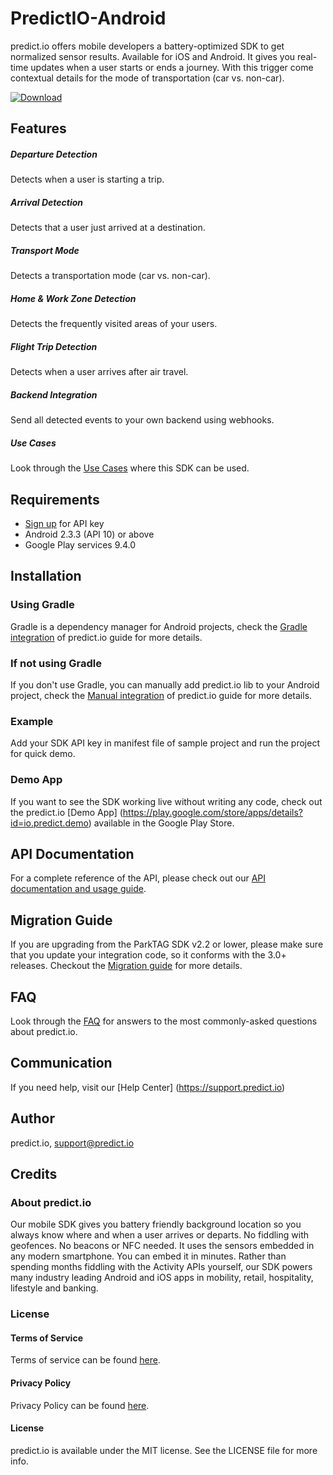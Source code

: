 # PredictIO-Android
predict.io offers mobile developers a battery-optimized SDK to get normalized sensor results. Available for iOS and Android. It gives you real-time updates when a user starts or ends a journey. With this trigger come contextual details for the mode of transportation (car vs. non-car).

[![Download](https://api.bintray.com/packages/predict-io/maven/PredictIO/images/download.svg)](https://bintray.com/predict-io/maven/PredictIO/_latestVersion)

## Features

##### Departure Detection
Detects when a user is starting a trip.

##### Arrival Detection
Detects that a user just arrived at a destination.

##### Transport Mode
Detects a transportation mode (car vs. non-car).

##### Home & Work Zone Detection
Detects the frequently visited areas of your users.

##### Flight Trip Detection
Detects when a user arrives after air travel.

##### Backend Integration
Send all detected events to your own backend using webhooks.

##### Use Cases
Look through the [Use Cases](https://github.com/predict-io/PredictIO-Android/wiki/Use-Cases) where this SDK can be used.

## Requirements
* [Sign up](http://www.predict.io/sign-up/) for API key
* Android 2.3.3 (API 10) or above
* Google Play services 9.4.0

## Installation
### Using Gradle 
Gradle is a dependency manager for Android projects, check the [Gradle integration](https://github.com/predict-io/PredictIO-Android/wiki/Gradle-Integration-Guide) of predict.io guide for more details.

### If not using Gradle
If you don't use Gradle, you can manually add predict.io lib to your Android project, check the [Manual integration](https://github.com/predict-io/PredictIO-Android/wiki/Manual-integration-Guide) of predict.io guide for more details.

### Example
Add your SDK API key in manifest file of sample project and run the project for quick demo.

### Demo App
If you want to see the SDK working live without writing any code, check out the predict.io [Demo App] (https://play.google.com/store/apps/details?id=io.predict.demo) available in the Google Play Store.

## API Documentation
For a complete reference of the API, please check out our [API documentation and usage guide](https://github.com/predict-io/PredictIO-Android/wiki/API-Documentation-&-Usage-Guide).  

## Migration Guide
If you are upgrading from the ParkTAG SDK v2.2 or lower, please make sure that you update your integration code, so it conforms with the 3.0+ releases. Checkout the [Migration guide](https://github.com/predict-io/PredictIO-Android/wiki/Migration-Guide-to-predict.io-3.0) for more details.

## FAQ
Look through the [FAQ](https://github.com/predict-io/PredictIO-Android/wiki/FAQ) for answers to the most commonly-asked questions about predict.io.

## Communication 
If you need help, visit our [Help Center] (https://support.predict.io)

## Author
predict.io, support@predict.io

## Credits
### About predict.io
Our mobile SDK gives you battery friendly background location so you always know where and when a user arrives or departs. No fiddling with geofences. No beacons or NFC needed. It uses the sensors embedded in any modern smartphone. You can embed it in minutes. Rather than spending months fiddling with the Activity APIs yourself, our SDK powers many industry leading Android and iOS apps in mobility, retail, hospitality, lifestyle and banking.
### License
#### Terms of Service 
Terms of service can be found [here](http://www.predict.io/terms-of-service/).
#### Privacy Policy 
Privacy Policy can be found [here](http://www.predict.io/privacy-policy/).
#### License
predict.io is available under the MIT license. See the LICENSE file for more info.
